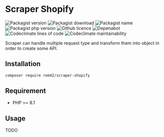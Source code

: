 Scraper Shopify
=================

![Packagist version](https://flat.badgen.net/packagist/v/rem42/scraper-shopify)
![Packagist download](https://flat.badgen.net/packagist/dt/rem42/scraper-shopify)
![Packagist name](https://flat.badgen.net/packagist/name/rem42/scraper-shopify)
![Packagist php version](https://flat.badgen.net/packagist/php/rem42/scraper-shopify)
![Github licence](https://flat.badgen.net/github/license/rem42/scraper-shopify)
![Depenabot](https://flat.badgen.net/github/dependabot/rem42/scraper-shopify)
![Codeclimate lines of code](https://flat.badgen.net/codeclimate/loc/rem42/scraper-shopify)
![Codeclimate maintainability](https://flat.badgen.net/codeclimate/maintainability/rem42/scraper-shopify)

Scraper can handle multiple request type and transform them into object in order to create some API.

Installation
------------

````bash
composer require rem42/scraper-shopify
````

Requirement
-----------

- PHP >= 8.1

Usage
-----

 TODO
